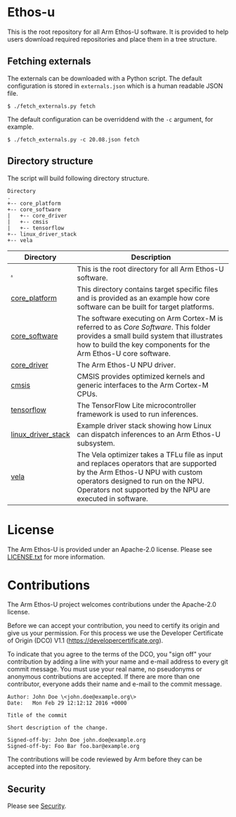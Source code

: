 # Ethos-u

This is the root repository for all Arm Ethos-U software. It is provided to help
users download required repositories and place them in a tree structure.

## Fetching externals

The externals can be downloaded with a Python script. The default configuration
is stored in `externals.json` which is a human readable JSON file.

```
$ ./fetch_externals.py fetch
```

The default configuration can be overriddend with the `-c` argument, for
example.

```
$ ./fetch_externals.py -c 20.08.json fetch
```

## Directory structure

The script will build following directory structure.

```
Directory
.
+-- core_platform
+-- core_software
|   +-- core_driver
|   +-- cmsis
|   +-- tensorflow
+-- linux_driver_stack
+-- vela
```

| Directory | Description |
--- | ---
| [.](https://review.mlplatform.org/plugins/gitiles/ml/ethos-u/ethos-u) | This is the root directory for all Arm Ethos-U software. |
| [core_platform](https://review.mlplatform.org/plugins/gitiles/ml/ethos-u/ethos-u-core-platform) | This directory contains target specific files and is provided as an example how core software can be built for target platforms. |
| [core_software](https://review.mlplatform.org/plugins/gitiles/ml/ethos-u/ethos-u-core-software) | The software executing on Arm Cortex-M is referred to as _Core Software_. This folder provides a small build system that illustrates how to build the key components for the Arm Ethos-U core software. |
| [core_driver](https://review.mlplatform.org/plugins/gitiles/ml/ethos-u/ethos-u-core-driver) | The Arm Ethos-U NPU driver. |
| [cmsis](https://github.com/ARM-software/CMSIS_5) | CMSIS provides optimized kernels and generic interfaces to the Arm Cortex-M CPUs. |
| [tensorflow](https://github.com/tensorflow/tensorflow) | The TensorFlow Lite microcontroller framework is used to run inferences. |
| [linux_driver_stack](https://review.mlplatform.org/plugins/gitiles/ml/ethos-u/ethos-u-linux-driver-stack) | Example driver stack showing how Linux can dispatch inferences to an Arm Ethos-U subsystem. |
| [vela](https://review.mlplatform.org/plugins/gitiles/ml/ethos-u/ethos-u-vela) | The Vela optimizer takes a TFLu file as input and replaces operators that are supported by the Arm Ethos-U NPU with custom operators designed to run on the NPU. Operators not supported by the NPU are executed in software. |

# License

The Arm Ethos-U is provided under an Apache-2.0 license. Please see
[LICENSE.txt](LICENSE.txt) for more information.

# Contributions

The Arm Ethos-U project welcomes contributions under the Apache-2.0 license.

Before we can accept your contribution, you need to certify its origin and give
us your permission. For this process we use the Developer Certificate of Origin
(DCO) V1.1 (https://developercertificate.org).

To indicate that you agree to the terms of the DCO, you "sign off" your
contribution by adding a line with your name and e-mail address to every git
commit message. You must use your real name, no pseudonyms or anonymous
contributions are accepted. If there are more than one contributor, everyone
adds their name and e-mail to the commit message.

```
Author: John Doe \<john.doe@example.org\>
Date:   Mon Feb 29 12:12:12 2016 +0000

Title of the commit

Short description of the change.
   
Signed-off-by: John Doe john.doe@example.org
Signed-off-by: Foo Bar foo.bar@example.org
```

The contributions will be code reviewed by Arm before they can be accepted into
the repository.

## Security

Please see [Security](SECURITY.md).

